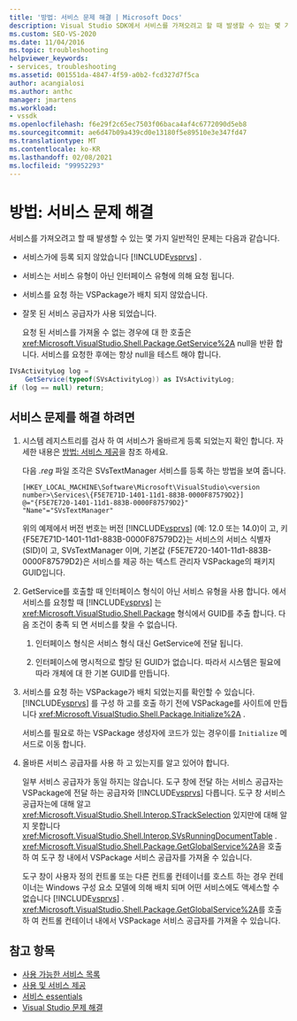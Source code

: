 ```yaml
---
title: '방법: 서비스 문제 해결 | Microsoft Docs'
description: Visual Studio SDK에서 서비스를 가져오려고 할 때 발생할 수 있는 몇 가지 일반적인 문제를 해결 하는 방법에 대해 알아봅니다.
ms.custom: SEO-VS-2020
ms.date: 11/04/2016
ms.topic: troubleshooting
helpviewer_keywords:
- services, troubleshooting
ms.assetid: 001551da-4847-4f59-a0b2-fcd327d7f5ca
author: acangialosi
ms.author: anthc
manager: jmartens
ms.workload:
- vssdk
ms.openlocfilehash: f6e29f2c65ec7503f06baca4af4c6772090d5eb8
ms.sourcegitcommit: ae6d47b09a439cd0e13180f5e89510e3e347fd47
ms.translationtype: MT
ms.contentlocale: ko-KR
ms.lasthandoff: 02/08/2021
ms.locfileid: "99952293"
---
```

# <a name="how-to-troubleshoot-services"></a>방법: 서비스 문제 해결
서비스를 가져오려고 할 때 발생할 수 있는 몇 가지 일반적인 문제는 다음과 같습니다.

- 서비스가에 등록 되지 않았습니다 [!INCLUDE[vsprvs](../code-quality/includes/vsprvs_md.md)] .

- 서비스는 서비스 유형이 아닌 인터페이스 유형에 의해 요청 됩니다.

- 서비스를 요청 하는 VSPackage가 배치 되지 않았습니다.

- 잘못 된 서비스 공급자가 사용 되었습니다.

  요청 된 서비스를 가져올 수 없는 경우에 대 한 호출은 <xref:Microsoft.VisualStudio.Shell.Package.GetService%2A> null을 반환 합니다. 서비스를 요청한 후에는 항상 null을 테스트 해야 합니다.

```csharp
IVsActivityLog log =
    GetService(typeof(SVsActivityLog)) as IVsActivityLog;
if (log == null) return;
```

## <a name="to-troubleshoot-a-service"></a>서비스 문제를 해결 하려면

1. 시스템 레지스트리를 검사 하 여 서비스가 올바르게 등록 되었는지 확인 합니다. 자세한 내용은 [방법: 서비스 제공](../extensibility/how-to-provide-a-service.md)을 참조 하세요.

    다음 *.reg* 파일 조각은 SVsTextManager 서비스를 등록 하는 방법을 보여 줍니다.

   ```
   [HKEY_LOCAL_MACHINE\Software\Microsoft\VisualStudio\<version number>\Services\{F5E7E71D-1401-11d1-883B-0000F87579D2}]
   @="{F5E7E720-1401-11d1-883B-0000F87579D2}"
   "Name"="SVsTextManager"
   ```

    위의 예제에서 버전 번호는 버전 [!INCLUDE[vsprvs](../code-quality/includes/vsprvs_md.md)] (예: 12.0 또는 14.0)이 고, 키 {F5E7E71D-1401-11d1-883B-0000F87579D2}는 서비스의 서비스 식별자 (SID)이 고, SVsTextManager 이며, 기본값 {F5E7E720-1401-11d1-883B-0000F87579D2}은 서비스를 제공 하는 텍스트 관리자 VSPackage의 패키지 GUID입니다.

2. GetService를 호출할 때 인터페이스 형식이 아닌 서비스 유형을 사용 합니다. 에서 서비스를 요청할 때 [!INCLUDE[vsprvs](../code-quality/includes/vsprvs_md.md)] 는 <xref:Microsoft.VisualStudio.Shell.Package> 형식에서 GUID를 추출 합니다. 다음 조건이 충족 되 면 서비스를 찾을 수 없습니다.

   1. 인터페이스 형식은 서비스 형식 대신 GetService에 전달 됩니다.

   2. 인터페이스에 명시적으로 할당 된 GUID가 없습니다. 따라서 시스템은 필요에 따라 개체에 대 한 기본 GUID를 만듭니다.

3. 서비스를 요청 하는 VSPackage가 배치 되었는지를 확인할 수 있습니다. [!INCLUDE[vsprvs](../code-quality/includes/vsprvs_md.md)] 를 구성 하 고를 호출 하기 전에 VSPackage를 사이트에 만듭니다 <xref:Microsoft.VisualStudio.Shell.Package.Initialize%2A> .

    서비스를 필요로 하는 VSPackage 생성자에 코드가 있는 경우이를 `Initialize` 메서드로 이동 합니다.

4. 올바른 서비스 공급자를 사용 하 고 있는지를 알고 있어야 합니다.

    일부 서비스 공급자가 동일 하지는 않습니다. 도구 창에 전달 하는 서비스 공급자는 VSPackage에 전달 하는 공급자와 [!INCLUDE[vsprvs](../code-quality/includes/vsprvs_md.md)] 다릅니다. 도구 창 서비스 공급자는에 대해 알고 <xref:Microsoft.VisualStudio.Shell.Interop.STrackSelection> 있지만에 대해 알지 못합니다 <xref:Microsoft.VisualStudio.Shell.Interop.SVsRunningDocumentTable> . <xref:Microsoft.VisualStudio.Shell.Package.GetGlobalService%2A>을 호출 하 여 도구 창 내에서 VSPackage 서비스 공급자를 가져올 수 있습니다.

    도구 창이 사용자 정의 컨트롤 또는 다른 컨트롤 컨테이너를 호스트 하는 경우 컨테이너는 Windows 구성 요소 모델에 의해 배치 되며 어떤 서비스에도 액세스할 수 없습니다 [!INCLUDE[vsprvs](../code-quality/includes/vsprvs_md.md)] . <xref:Microsoft.VisualStudio.Shell.Package.GetGlobalService%2A>를 호출 하 여 컨트롤 컨테이너 내에서 VSPackage 서비스 공급자를 가져올 수 있습니다.

## <a name="see-also"></a>참고 항목
- [사용 가능한 서비스 목록](../extensibility/internals/list-of-available-services.md)
- [사용 및 서비스 제공](../extensibility/using-and-providing-services.md)
- [서비스 essentials](../extensibility/internals/service-essentials.md)
- [Visual Studio 문제 해결](/troubleshoot/visualstudio/welcome-visual-studio/)